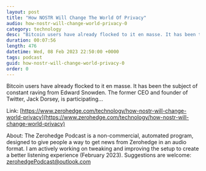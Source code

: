 ```yaml
---
layout: post
title: "How NOSTR Will Change The World Of Privacy"
audio: how-nostr-will-change-world-privacy-0
category: technology
desc: "Bitcoin users have already flocked to it en masse. It has been the subject of constant raving from Edward Snowden. The former CEO and founder of Twitter, Jack Dorsey, is participating..."
duration: 00:07:56
length: 476
datetime: Wed, 08 Feb 2023 22:50:00 +0000
tags: podcast
guid: how-nostr-will-change-world-privacy-0
order: 0
---
```

Bitcoin users have already flocked to it en masse. It has been the subject of constant raving from Edward Snowden. The former CEO and founder of Twitter, Jack Dorsey, is participating...

Link: [https://www.zerohedge.com/technology/how-nostr-will-change-world-privacy](https://www.zerohedge.com/technology/how-nostr-will-change-world-privacy)

About: The Zerohedge Podcast is a non-commercial, automated program, designed to give people a way to get news from Zerohedge in an audio format.  I am actively working on tweaking and improving the setup to create a better listening experience (February 2023).  Suggestions are welcome: [zerohedgePodcast@outlook.com](mailto:zerohedgePodcast@outlook.com)